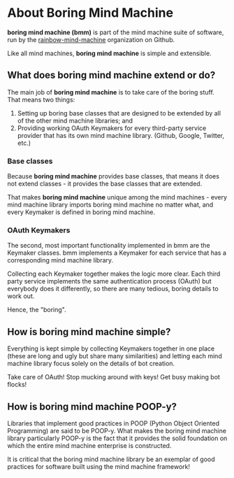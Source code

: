 # About Boring Mind Machine

**boring mind machine (bmm)** is part of the mind machine suite of software,
run by the [rainbow-mind-machine](https://github.com/rainbow-mind-machine)
organization on Github.

Like all mind machines, **boring mind machine** is simple and extensible.

## What does boring mind machine extend or do?

The main job of **boring mind machine** is to take care of the boring stuff.
That means two things:

1. Setting up boring base classes that are designed to be extended by
    all of the other mind machine libraries; and
2. Providing working OAuth Keymakers for every third-party service provider
    that has its own mind machine library. (Github, Google, Twitter, etc.)

### Base classes

Because **boring mind machine** provides base classes, that means it does not extend
classes - it provides the base classes that are extended.

That makes **boring mind machine** unique among the mind machines - every mind
machine library imports boring mind machine no matter what, and every Keymaker
is defined in boring mind machine.

### OAuth Keymakers

The second, most important functionality implemented in bmm are the Keymaker
classes. bmm implements a Keymaker for each service that has a corresponding
mind machine library.

Collecting each Keymaker together makes the logic more clear. Each third party
service implements the same authentication process (OAuth) but everybody does it
differently, so there are many tedious, boring details to work out.

Hence, the "boring".


## How is boring mind machine simple?

Everything is kept simple by collecting Keymakers together in one place (these
are long and ugly but share many similarities) and letting each mind machine
library focus solely on the details of bot creation.

Take care of OAuth! Stop mucking around with keys! Get busy making bot flocks!

## How is boring mind machine POOP-y?

Libraries that implement good practices in POOP (Python Object Oriented
Programming) are said to be POOP-y. What makes the boring mind machine library
particularly POOP-y is the fact that it provides the solid foundation on which
the entire mind machine enterprise is constructed.

It is critical that the boring mind machine library be an exemplar of good
practices for software built using the mind machine framework!
